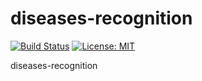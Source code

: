 # diseases-recognition
[![Build Status](https://travis-ci.org/augustoberwaldt/diseases-recognition.svg?branch=master)](https://travis-ci.org/augustoberwaldt/diseases-recognition)
[![License: MIT](https://img.shields.io/badge/License-MIT-yellow.svg)](https://opensource.org/licenses/MIT)

diseases-recognition
